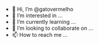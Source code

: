 - 👋 Hi, I’m @gatovermelho
- 👀 I’m interested in ...
- 🌱 I’m currently learning ...
- 💞️ I’m looking to collaborate on ...
- 📫 How to reach me ...

<!---
gatovermelho/gatovermelho is a ✨ special ✨ repository because its `README.md` (this file) appears on your GitHub profile.
You can click the Preview link to take a look at your changes.
--->
